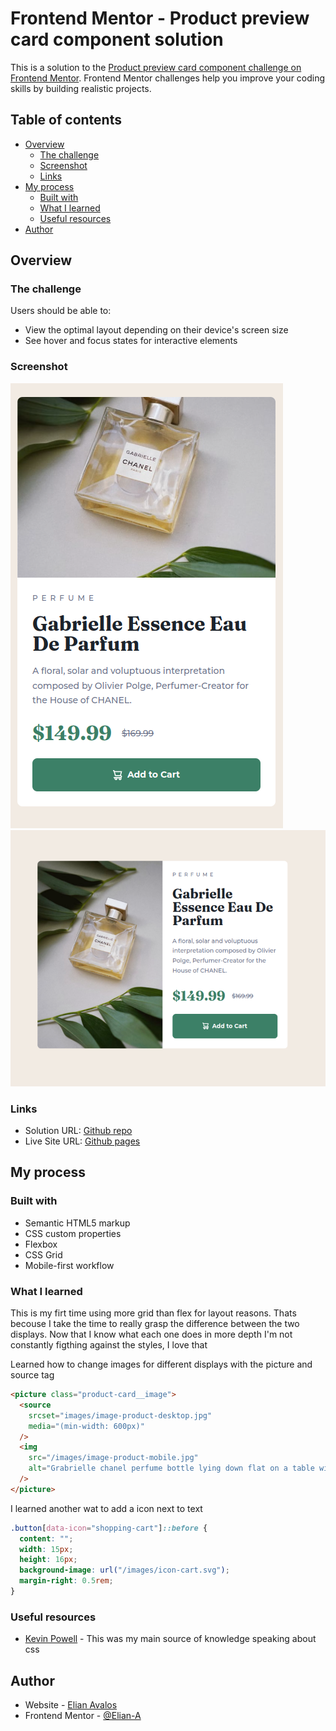 # Frontend Mentor - Product preview card component solution

This is a solution to the [Product preview card component challenge on Frontend Mentor](https://www.frontendmentor.io/challenges/product-preview-card-component-GO7UmttRfa). Frontend Mentor challenges help you improve your coding skills by building realistic projects.

## Table of contents

- [Overview](#overview)
  - [The challenge](#the-challenge)
  - [Screenshot](#screenshot)
  - [Links](#links)
- [My process](#my-process)
  - [Built with](#built-with)
  - [What I learned](#what-i-learned)
  - [Useful resources](#useful-resources)
- [Author](#author)

## Overview

### The challenge

Users should be able to:

- View the optimal layout depending on their device's screen size
- See hover and focus states for interactive elements

### Screenshot

![Mobile Version Result](./mobile-completed.png)
![Desktop Version Result](./desktop-completed.png)

### Links

- Solution URL: [Github repo](https://github.com/Elian-A/FM-product-preview-card)
- Live Site URL: [Github pages](https://elian-a.github.io/FM-product-preview-card/)

## My process

### Built with

- Semantic HTML5 markup
- CSS custom properties
- Flexbox
- CSS Grid
- Mobile-first workflow

### What I learned

This is my firt time using more grid than flex for layout reasons. Thats becouse I take the time to really grasp the difference between the two displays.
Now that I know what each one does in more depth I'm not constantly figthing against the styles, I love that

Learned how to change images for different displays with the picture and source tag

```html
<picture class="product-card__image">
  <source
    srcset="images/image-product-desktop.jpg"
    media="(min-width: 600px)"
  />
  <img
    src="/images/image-product-mobile.jpg"
    alt="Grabrielle chanel perfume bottle lying down flat on a table with weed on top and bottom"
  />
</picture>
```

I learned another wat to add a icon next to text

```css
.button[data-icon="shopping-cart"]::before {
  content: "";
  width: 15px;
  height: 16px;
  background-image: url("/images/icon-cart.svg");
  margin-right: 0.5rem;
}
```

### Useful resources

- [Kevin Powell](https://www.youtube.com/@KevinPowell) - This was my main source of knowledge speaking about css

## Author

- Website - [Elian Avalos]()
- Frontend Mentor - [@Elian-A](https://www.frontendmentor.io/profile/Elian-A)
